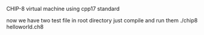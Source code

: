CHIP-8 virtual machine
using cpp17 standard

now we have two test file in root directory
just compile and run them
./chip8 helloworld.ch8